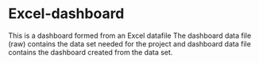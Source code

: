 # Excel-dashboard
This is a dashboard formed from an Excel datafile
The dashboard data file (raw) contains the data set needed for the project and dashboard data file contains the dashboard created from the data set.
